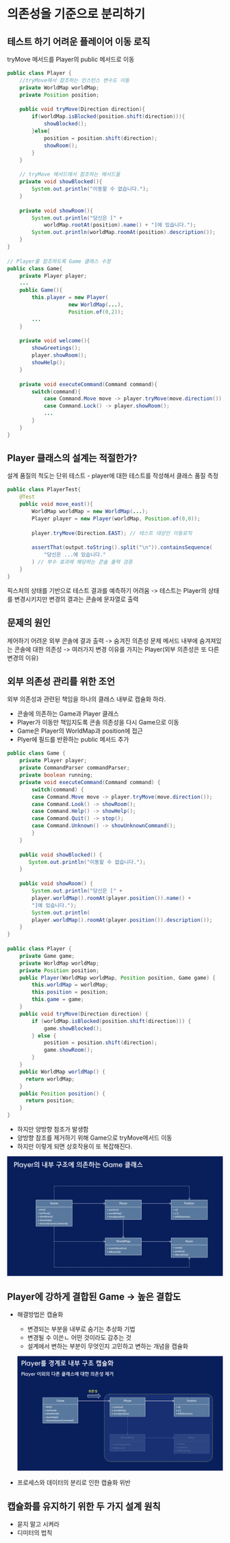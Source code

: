 # 의존성을 기준으로 분리하기
## 테스트 하기 어려운 플레이어 이동 로직
tryMove 메서드를 Player의 public 메서드로 이동
```java
public class Player {
    //tryMove에서 참조하는 인스턴스 변수도 이동
    private WorldMap worldMap;
    private Position position;

    public void tryMove(Direction direction){
        if(worldMap.isBlocked(position.shift(direction))){
            showBlocked();
        }else{
            position = position.shift(direction);
            showRoom();
        }
    }

    // tryMove 메서드에서 참조하는 메서드들
    private void showBlocked(){
        System.out.println("이동할 수 없습니다.");
    }

    private void showRoom(){
        System.out.println("당신은 [" + 
            worldMap.rootAt(position).name() + "]에 있습니다.");
        System.out.println(worldMap.roomAt(position).description());
    }
}

// Player를 참조하도록 Game 클래스 수정
public class Game{
    private Player player;
    ...
    public Game(){
        this.player = new Player(
                    new WorldMap(...),
                    Position.of(0,2));
        ...
    }

    private void welcome(){
        showGreetings();
        player.showRoom();
        showHelp();
    }

    private void executeCommand(Command command){
        switch(command){
            case Command.Move move -> player.tryMove(move.direction());
            case Command.Lock() -> player.showRoom();
            ...
        }
    }
}
```

## Player 클래스의 설계는 적절한가?
설계 품질의 척도는 단위 테스트 - player에 대한 테스트를 작성해서 클래스 품질 측정
```java
public class PlayerTest{
    @Test
    public void move_east(){
        WorldMap worldMap = new WorldMap(...);
        Player player = new Player(worldMap, Position.of(0,0));

        player.tryMove(Direction.EAST); // 테스트 대상인 이동로직

        assertThat(output.toString().split("\n")).containsSequence(
            "당신은 ...에 있습니다."
        ) // 부수 효과에 해당하는 콘솔 출력 검증
    }
}
```
픽스처의 상태를 기반으로 테스트 결과를 예측하기 어려움 -> 테스트는 Player의 상태를 변경시키지만 변경의 결과는 콘솔에 문자열로 출력

## 문제의 원인
제어하기 어려운 외부 콘솔에 결과 출력 -> 숨겨진 의존성 문제 메서드 내부에 숨겨져있는 콘솔에 대한 의존성 -> 여러가지 변경 이유를 가지는 Player(외부 의존성은 또 다른 변경의 이유)


## 외부 의존성 관리를 위한 조언
외부 의존성과 관련된 책임을 하나의 클래스 내부로 캡슐화 하라.
- 콘솔에 의존하는 Game과 Player 클래스
- Player가 이동만 책임지도록 콘솔 의존성을 다시 Game으로 이동
- Game은 Player의 WorldMap과 position에 접근
- Plyer에 필드를 반환하는 public 메서드 추가 

```java
public class Game {
    private Player player;
    private CommandParser commandParser;
    private boolean running;
    private void executeCommand(Command command) {
        switch(command) {
        case Command.Move move -> player.tryMove(move.direction());
        case Command.Look() -> showRoom();
        case Command.Help() -> showHelp();
        case Command.Quit() -> stop();
        case Command.Unknown() -> showUnknownCommand();
        }
    }
 
    public void showBlocked() {
       System.out.println("이동할 수 없습니다.");
    }
 
    public void showRoom() {
        System.out.println("당신은 [" +
        player.worldMap().roomAt(player.position()).name() +
        "]에 있습니다.");
        System.out.println(
        player.worldMap().roomAt(player.position()).description());
    }
}

public class Player {
    private Game game;
    private WorldMap worldMap;
    private Position position;
    public Player(WorldMap worldMap, Position position, Game game) {
        this.worldMap = worldMap;
        this.position = position;
        this.game = game;
    }
    public void tryMove(Direction direction) {
        if (worldMap.isBlocked(position.shift(direction))) {
            game.showBlocked();
        } else {
            position = position.shift(direction);
            game.showRoom();
        }
    }
    public WorldMap worldMap() {
      return worldMap;
    }
    public Position position() {
      return position;
    }
}
```

- 하지만 양방향 참조가 발생함
- 양방향 참조를 제거하기 위해 Game으로 tryMove메서드 이동
- 하지만 이렇게 되면 상호작용이 또 복잡해진다.

![alt text](복잡한상호작용.png)

## Player에 강하게 결합된 Game -> 높은 결합도
- 해결방법은 캡슐화
    - 변경되는 부분을 내부로 숨기는 추상화 기법
    - 변경될 수 이쓴ㄴ 어떤 것이라도 감추는 것
    - 설계에서 변하는 부분이 무엇인지 고민하고 변하는 개념을 캡슐화

    ![alt text](캡슐화.png)

- 프로세스와 데이터의 분리로 인한 캡슐화 위반

## 캡슐화를 유지하기 위한 두 가지 설계 원칙
- 묻지 말고 시켜라 
- 디미터의 법칙